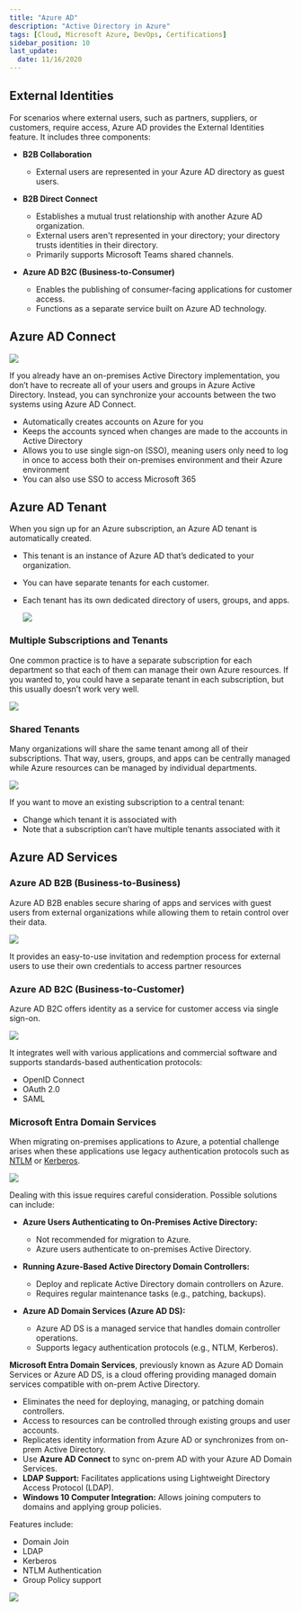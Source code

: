 ```yaml
---
title: "Azure AD"
description: "Active Directory in Azure"
tags: [Cloud, Microsoft Azure, DevOps, Certifications]
sidebar_position: 10
last_update:
  date: 11/16/2020
---
```



## External Identities

For scenarios where external users, such as partners, suppliers, or customers, require access, Azure AD provides the External Identities feature. It includes three components:

- **B2B Collaboration**

    - External users are represented in your Azure AD directory as guest users.

- **B2B Direct Connect**

    - Establishes a mutual trust relationship with another Azure AD organization.
    - External users aren't represented in your directory; your directory trusts identities in their directory.
    - Primarily supports Microsoft Teams shared channels.

- **Azure AD B2C (Business-to-Consumer)**

    - Enables the publishing of consumer-facing applications for customer access.
    - Functions as a separate service built on Azure AD technology.

## Azure AD Connect

![](/img/docs/azure-ad-connectsss.png)

If you already have an on-premises Active Directory implementation, you don’t have to recreate all of your users and groups in Azure Active Directory. Instead, you can synchronize your accounts between the two systems using Azure AD Connect.

- Automatically creates accounts on Azure for you
- Keeps the accounts synced when changes are made to the accounts in Active Directory
- Allows you to use single sign-on (SSO), meaning users only need to log in once to access both their on-premises environment and their Azure environment
- You can also use SSO to access Microsoft 365

## Azure AD Tenant

When you sign up for an Azure subscription, an Azure AD tenant is automatically created.

- This tenant is an instance of Azure AD that’s dedicated to your organization.
- You can have separate tenants for each customer.
- Each tenant has its own dedicated directory of users, groups, and apps.

    ![](/img/docs/azure-ad-tenant.png)

### Multiple Subscriptions and Tenants

One common practice is to have a separate subscription for each department so that each of them can manage their own Azure resources. If you wanted to, you could have a separate tenant in each subscription, but this usually doesn’t work very well.

![](/img/docs/azure-multi-subscriptions-tenants.png)

### Shared Tenants

Many organizations will share the same tenant among all of their subscriptions. That way, users, groups, and apps can be centrally managed while Azure resources can be managed by individual departments.

![](/img/docs/azure-ad-shared-tenants.png)

If you want to move an existing subscription to a central tenant:

- Change which tenant it is associated with
- Note that a subscription can’t have multiple tenants associated with it

## Azure AD Services

### Azure AD B2B (Business-to-Business)

Azure AD B2B enables secure sharing of apps and services with guest users from external organizations while allowing them to retain control over their data. 

![](/img/docs/azure-b2b.png)

It provides an easy-to-use invitation and redemption process for external users to use their own credentials to access partner resources


### Azure AD B2C (Business-to-Customer)

Azure AD B2C offers identity as a service for customer access via single sign-on. 

![](/img/docs/azure-b2ccc.png)

It integrates well with various applications and commercial software and supports standards-based authentication protocols:
  - OpenID Connect
  - OAuth 2.0
  - SAML


### Microsoft Entra Domain Services 

When migrating on-premises applications to Azure, a potential challenge arises when these applications use legacy authentication protocols such as [NTLM](/docs/007-Cybersecurity/004-Infrastructure-and-Network/020-Authentication-Protocols.md#ntlm) or [Kerberos](/docs/007-Cybersecurity/004-Infrastructure-and-Network/020-Authentication-Protocols.md#kerberos).

![](/img/docs/all-things-devops-Page-6.png)

Dealing with this issue requires careful consideration. Possible solutions can include:

- **Azure Users Authenticating to On-Premises Active Directory:**
  - Not recommended for migration to Azure.
  - Azure users authenticate to on-premises Active Directory.

- **Running Azure-Based Active Directory Domain Controllers:**
  - Deploy and replicate Active Directory domain controllers on Azure.
  - Requires regular maintenance tasks (e.g., patching, backups).

- **Azure AD Domain Services (Azure AD DS):**
  - Azure AD DS is a managed service that handles domain controller operations.
  - Supports legacy authentication protocols (e.g., NTLM, Kerberos).

**Microsoft Entra Domain Services**, previously known as Azure AD Domain Services or Azure AD DS, is a cloud offering providing managed domain services compatible with on-prem Active Directory.

- Eliminates the need for deploying, managing, or patching domain controllers.
- Access to resources can be controlled through existing groups and user accounts.
- Replicates identity information from Azure AD or synchronizes from on-prem Active Directory.
- Use **Azure AD Connect** to sync on-prem AD with your Azure AD Domain Services.
- **LDAP Support:** Facilitates applications using Lightweight Directory Access Protocol (LDAP).
- **Windows 10 Computer Integration:** Allows joining computers to domains and applying group policies.

Features include:

- Domain Join
- LDAP
- Kerberos
- NTLM Authentication
- Group Policy support

![](/img/docs/azure-adds-sync-onprem-to-azure-ad.png)